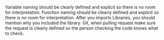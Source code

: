 Variable naming should be clearly defined and explicit so there is no room for interpretation.
Function naming should be clearly defined and explicit so there is no room for interpretation.
After you imports Libraries, you should mention why you included the library.
Git, when pulling request make sure the request is clearly defined so the person checking the code knows what to check.
